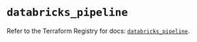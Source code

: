 # `databricks_pipeline`

Refer to the Terraform Registry for docs: [`databricks_pipeline`](https://registry.terraform.io/providers/databricks/databricks/1.81.0/docs/resources/pipeline).
